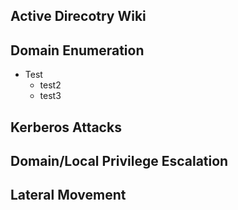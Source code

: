 ## Active Direcotry Wiki

## Domain Enumeration 
- Test
  - test2 
  - test3

## Kerberos Attacks 

## Domain/Local Privilege Escalation

## Lateral Movement
